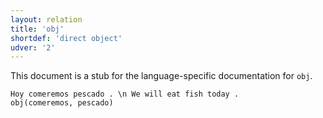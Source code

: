 ```yaml
---
layout: relation
title: 'obj'
shortdef: 'direct object'
udver: '2'
---
```


This document is a stub for the language-specific documentation
for `obj`.


~~~ sdparse
Hoy comeremos pescado . \n We will eat fish today .
obj(comeremos, pescado)
~~~
<!-- Interlanguage links updated Čt lis 12 09:43:34 CET 2020 -->
